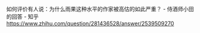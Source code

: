 如何评价有人说：为什么雨果这种水平的作家被高估的如此严重？ - 侍酒师小田的回答 - 知乎
https://www.zhihu.com/question/281436528/answer/2539509270
